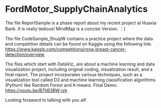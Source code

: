 # FordMotor_SupplyChainAnalytics

The file ReportSample is a phase report about my recent project at Huaxia Bank. It is really tedious!
MindMap is a concise Version. ：)


The file CodeSample_ShuqiW contains a practice project where the data and competition details can be found on Kaggle using the following link: 
https://www.kaggle.com/competitions/rsna-breast-cancer-detection/overview

The files which start with DataViz_ are about a machine learning and data visualization project, including original coding, visualization result, and a final report. The project incorporates various techniques, such as a visualization tool called D3 and machine learning classification algorithms (Python) like Random Forest and K-means.
Final Demo: https://youtu.be/B7hB3BW-jzk

Looking foraward to talking with you all!
